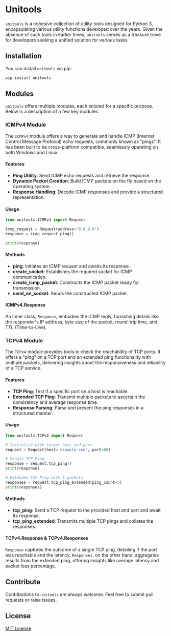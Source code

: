 
# Unitools

`unitools` is a cohesive collection of utility tools designed for Python 3, encapsulating various utility functions developed over the years. Given the absence of such tools in earlier times, `unitools` serves as a treasure trove for developers seeking a unified solution for various tasks.

## Installation

You can install `unitools` via pip:
```bash
pip install unitools
```


## Modules

`unitools` offers multiple modules, each tailored for a specific purpose. Below is a description of a few key modules:

### ICMPv4 Module

The `ICMPv4` module offers a way to generate and handle ICMP (Internet Control Message Protocol) echo requests, commonly known as "pings". It has been built to be cross-platform compatible, seamlessly operating on both Windows and Linux.

#### Features

- **Ping Utility**: Send ICMP echo requests and retrieve the response.
- **Dynamic Packet Creation**: Build ICMP packets on the fly based on the operating system.
- **Response Handling**: Decode ICMP responses and provide a structured representation.

#### Usage

```python
from unitools.ICMPv4 import Request

icmp_request = Request(address="8.8.8.8")
response = icmp_request.ping()

print(response)
```

#### Methods
-   **ping**: Initiates an ICMP request and awaits its response.
-   **create_socket**: Establishes the required socket for ICMP communication.
-   **create_icmp_packet**: Constructs the ICMP packet ready for transmission.
-   **send_on_socket**: Sends the constructed ICMP packet.

#### ICMPv4.Response

An inner class, `Response`, embodies the ICMP reply, furnishing details like the responder's IP address, byte size of the packet, round-trip time, and TTL (Time-to-Live).

### TCPv4 Module

The `TCPv4` module provides tools to check the reachability of TCP ports. It offers a "ping" on a TCP port and an extended ping functionality with multiple packets, delivering insights about the responsiveness and reliability of a TCP service.

#### Features
- **TCP Ping**: Test if a specific port on a host is reachable.
- **Extended TCP Ping**: Transmit multiple packets to ascertain the consistency and average response time.
- **Response Parsing**: Parse and present the ping responses in a structured manner.

#### Usage
```python
from unitools.TCPv4 import Request

# Initialize with target host and port
request = Request(host='example.com', port=80)

# Single TCP Ping
response = request.tcp_ping()
print(response)

# Extended TCP Ping with 5 packets
responses = request.tcp_ping_extended(ping_count=5)
print(responses)
```

#### Methods

-   **tcp_ping**: Send a TCP request to the provided host and port and await its response.
-   **tcp_ping_extended**: Transmits multiple TCP pings and collates the responses.

#### TCPv4.Response & TCPv4.Responses

`Response` captures the outcome of a single TCP ping, detailing if the port was reachable and the latency. `Responses`, on the other hand, aggregates results from the extended ping, offering insights like average latency and packet loss percentage.

## Contribute

Contributions to `unitools` are always welcome. Feel free to submit pull requests or raise issues.

## License
[MIT License](https://github.com/MrTwister96/unitools/blob/main/LICENSE)